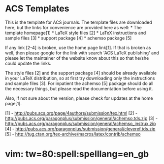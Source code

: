 ACS Templates
=========

This is the template for ACS journals. The template files are downloaded
here, but the links for convenience are provided here as well:
    * The template homepage[1]
    * LaTeX style files [2]
    * LaTeX instructions and sample files [3]
    * support package [4]
    * achemso package [5]

If any link [2-4] is broken, use the home page link[1]. If that is broken
as well, then please google for the link with search 'ACS LaTeX publishing'
and please let the maintainer of the website know about this so that he/she
could update the links.

The style files [2] and the support package [4] should be already available in
your LaTeX distribution, so at first try downloading only the instructions and
sample files [3]. For inpatient the achemso [5] package should do all the
necessary things, but please read the documentation before using it.

Also, if not sure about the version, please check for updates at the home
page[1].

[1] - http://pubs.acs.org/page/4authors/submission/tex.html
[2] - http://pubs.acs.org/paragonplus/submission/general/achemso.tds.zip
[3] - http://pubs.acs.org/paragonplus/submission/general/achemso_instrux.zip
[4] - http://pubs.acs.org/paragonplus/submission/general/cleveref.tds.zip
[5] - http://tug.ctan.org/tex-archive/macros/latex/contrib/achemso


# vim: tw=80:spell:spelllang=en_gb
